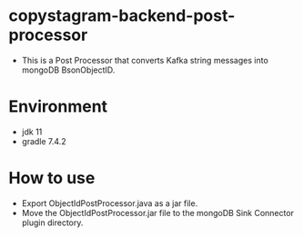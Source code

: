 # copystagram-backend-post-processor
- This is a Post Processor that converts Kafka string messages into mongoDB BsonObjectID.

# Environment
- jdk 11
- gradle 7.4.2

# How to use
- Export ObjectIdPostProcessor.java as a jar file.
- Move the ObjectIdPostProcessor.jar file to the mongoDB Sink Connector plugin directory.
